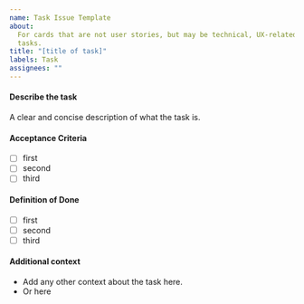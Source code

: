 ```yaml
---
name: Task Issue Template
about:
  For cards that are not user stories, but may be technical, UX-related, or other
  tasks.
title: "[title of task]"
labels: Task
assignees: ""
---
```


#### Describe the task

A clear and concise description of what the task is.

#### Acceptance Criteria

- [ ] first
- [ ] second
- [ ] third

#### Definition of Done

- [ ] first
- [ ] second
- [ ] third

#### Additional context

- Add any other context about the task here.
- Or here
